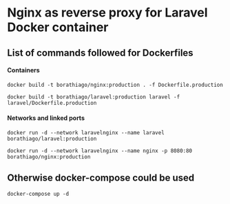 # Nginx as reverse proxy for Laravel Docker container

## List of commands followed for Dockerfiles

#### Containers

```
docker build -t borathiago/nginx:production . -f Dockerfile.production
```

```
docker build -t borathiago/laravel:production laravel -f laravel/Dockerfile.production
```

#### Networks and linked ports

```
docker run -d --network laravelnginx --name laravel borathiago/laravel:production
```

```
docker run -d --network laravelnginx --name nginx -p 8080:80 borathiago/nginx:production
```

## Otherwise docker-compose could be used

```
docker-compose up -d
```



